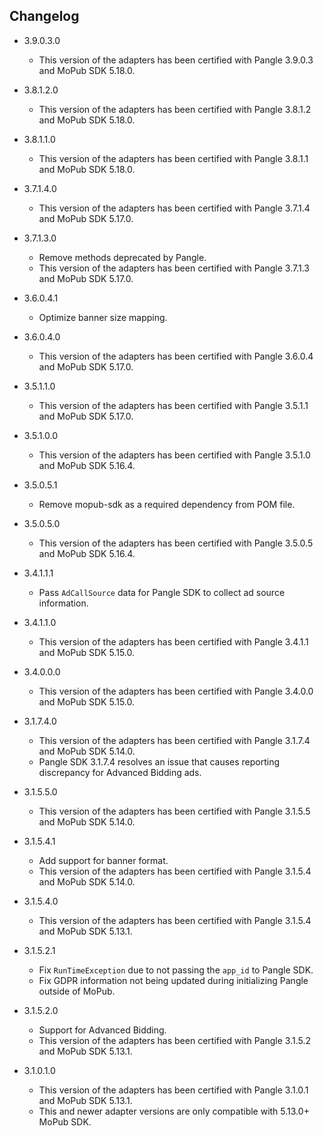 ## Changelog
  * 3.9.0.3.0
     * This version of the adapters has been certified with Pangle 3.9.0.3 and MoPub SDK 5.18.0.

  * 3.8.1.2.0
     * This version of the adapters has been certified with Pangle 3.8.1.2 and MoPub SDK 5.18.0.

  * 3.8.1.1.0
     * This version of the adapters has been certified with Pangle 3.8.1.1 and MoPub SDK 5.18.0.

  * 3.7.1.4.0
     * This version of the adapters has been certified with Pangle 3.7.1.4 and MoPub SDK 5.17.0.

  * 3.7.1.3.0
     * Remove methods deprecated by Pangle.
     * This version of the adapters has been certified with Pangle 3.7.1.3 and MoPub SDK 5.17.0.

  * 3.6.0.4.1
     * Optimize banner size mapping.

  * 3.6.0.4.0
     * This version of the adapters has been certified with Pangle 3.6.0.4 and MoPub SDK 5.17.0.

  * 3.5.1.1.0
     * This version of the adapters has been certified with Pangle 3.5.1.1 and MoPub SDK 5.17.0.

  * 3.5.1.0.0
     * This version of the adapters has been certified with Pangle 3.5.1.0 and MoPub SDK 5.16.4.
     
  * 3.5.0.5.1
    * Remove mopub-sdk as a required dependency from POM file.

  * 3.5.0.5.0
     * This version of the adapters has been certified with Pangle 3.5.0.5 and MoPub SDK 5.16.4.

  * 3.4.1.1.1
     * Pass `AdCallSource` data for Pangle SDK to collect ad source information.

  * 3.4.1.1.0
     * This version of the adapters has been certified with Pangle 3.4.1.1 and MoPub SDK 5.15.0.

  * 3.4.0.0.0
     * This version of the adapters has been certified with Pangle 3.4.0.0 and MoPub SDK 5.15.0.

  * 3.1.7.4.0
     * This version of the adapters has been certified with Pangle 3.1.7.4 and MoPub SDK 5.14.0.
     * Pangle SDK 3.1.7.4 resolves an issue that causes reporting discrepancy for Advanced Bidding ads.

  * 3.1.5.5.0
    * This version of the adapters has been certified with Pangle 3.1.5.5 and MoPub SDK 5.14.0.

  * 3.1.5.4.1
    * Add support for banner format. 
    * This version of the adapters has been certified with Pangle 3.1.5.4 and MoPub SDK 5.14.0.

  * 3.1.5.4.0
    * This version of the adapters has been certified with Pangle 3.1.5.4 and MoPub SDK 5.13.1.
    
  * 3.1.5.2.1
    * Fix `RunTimeException` due to not passing the `app_id` to Pangle SDK.
    * Fix GDPR information not being updated during initializing Pangle outside of MoPub.

  * 3.1.5.2.0
    * Support for Advanced Bidding.
    * This version of the adapters has been certified with Pangle 3.1.5.2 and MoPub SDK 5.13.1.
    
  * 3.1.0.1.0
    * This version of the adapters has been certified with Pangle 3.1.0.1 and MoPub SDK 5.13.1.
    * This and newer adapter versions are only compatible with 5.13.0+ MoPub SDK.
